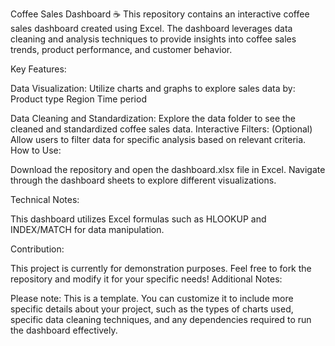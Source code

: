 Coffee Sales Dashboard ☕
This repository contains an interactive coffee sales dashboard created using Excel.  The dashboard leverages data cleaning and analysis techniques to provide insights into coffee sales trends, product performance, and customer behavior.

Key Features:

Data Visualization: Utilize charts and graphs to explore sales data by:
Product type
Region
Time period

Data Cleaning and Standardization: Explore the data folder to see the cleaned and standardized coffee sales data.
Interactive Filters: (Optional) Allow users to filter data for specific analysis based on relevant criteria.
How to Use:

Download the repository and open the dashboard.xlsx file in Excel.
Navigate through the dashboard sheets to explore different visualizations.


Technical Notes:

This dashboard utilizes Excel formulas such as HLOOKUP and INDEX/MATCH for data manipulation.


Contribution:

This project is currently for demonstration purposes.
Feel free to fork the repository and modify it for your specific needs!
Additional Notes:


Please note: This is a template. You can customize it to include more specific details about your project, such as the types of charts used, specific data cleaning techniques, and any dependencies required to run the dashboard effectively.
